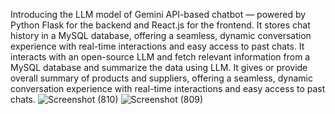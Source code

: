 Introducing the LLM model of Gemini API-based chatbot — powered by Python Flask for the backend and React.js for the frontend. It stores chat history in a MySQL database, offering a seamless, dynamic conversation experience with real-time interactions and easy access to past chats.
It interacts with an open-source LLM and fetch relevant information from a MySQL database and summarize the data using LLM. It gives or provide overall summary of products and suppliers, offering a seamless, dynamic conversation experience with real-time interactions and easy access to past chats.
![Screenshot (810)](https://github.com/user-attachments/assets/6a1fcc2b-4f5d-45eb-9285-ed5930274e17)
![Screenshot (809)](https://github.com/user-attachments/assets/ee527149-99f5-47ea-a8ff-3426684b48e0)

